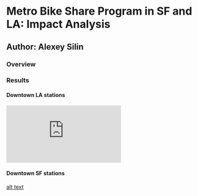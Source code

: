 # Metro Bike Share Program in SF and LA: Impact Analysis

## Author: Alexey Silin

### Overview

### Results 

#### Downtown LA stations
![alt text](https://github.com/asilin17/Metro-Bike-Share/blob/master/Mapped%20Stations/DTLA_Stations.pdf)

#### Downtown SF stations

[alt text](https://github.com/asilin17/Metro-Bike-Share/blob/master/Mapped%20Stations/SF_Stations.pdf)
